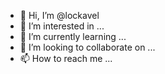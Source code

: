 - 👋 Hi, I’m @lockavel
- 👀 I’m interested in ...
- 🌱 I’m currently learning ...
- 💞️ I’m looking to collaborate on ...
- 📫 How to reach me ...

<!---
lockavel/lockavel is a ✨ special ✨ repository because its `README.md` (this file) appears on your GitHub profile.
You can click the Preview link to take a look at your changes.
--->
